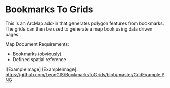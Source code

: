 Bookmarks To Grids
================

This is an ArcMap add-in that generates polygon features from bookmarks.  The grids can then be used to generate a map book using data driven pages.

Map Document Requirements: 
* Bookmarks (obviously)
* Defined spatial reference




![ExampleImage]
[ExampleImage]: https://github.com/LeonGIS/BookmarksToGrids/blob/master/GridExample.PNG
